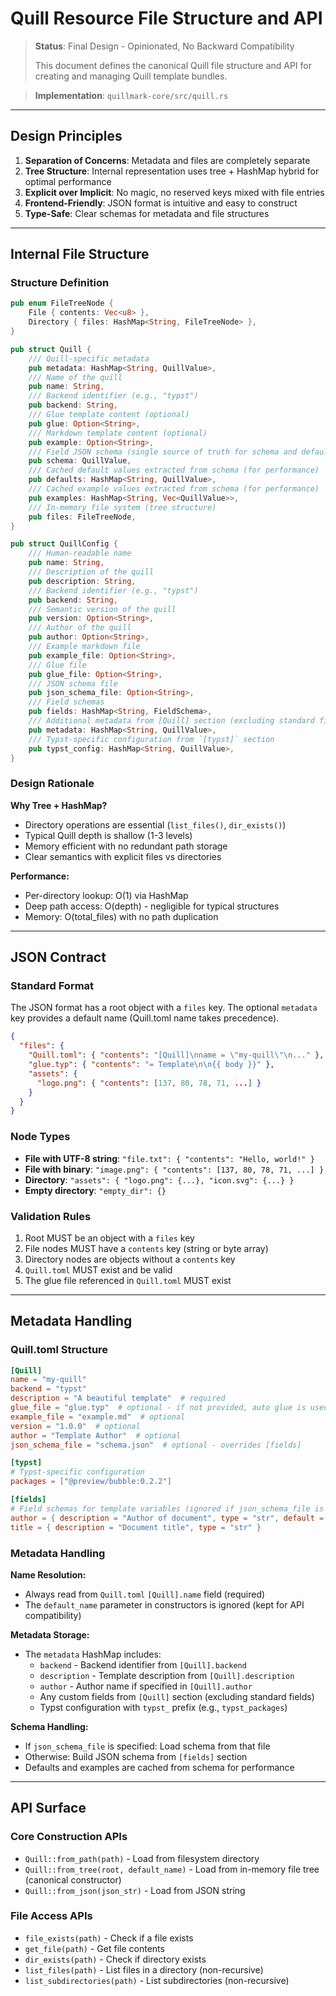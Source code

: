 # Quill Resource File Structure and API

> **Status**: Final Design - Opinionated, No Backward Compatibility
>
> This document defines the canonical Quill file structure and API for creating and managing Quill template bundles.

> **Implementation**: `quillmark-core/src/quill.rs`

---

## Design Principles

1. **Separation of Concerns**: Metadata and files are completely separate
2. **Tree Structure**: Internal representation uses tree + HashMap hybrid for optimal performance
3. **Explicit over Implicit**: No magic, no reserved keys mixed with file entries
4. **Frontend-Friendly**: JSON format is intuitive and easy to construct
5. **Type-Safe**: Clear schemas for metadata and file structures

---

## Internal File Structure

### Structure Definition

```rust
pub enum FileTreeNode {
    File { contents: Vec<u8> },
    Directory { files: HashMap<String, FileTreeNode> },
}

pub struct Quill {
    /// Quill-specific metadata
    pub metadata: HashMap<String, QuillValue>,
    /// Name of the quill
    pub name: String,
    /// Backend identifier (e.g., "typst")
    pub backend: String,
    /// Glue template content (optional)
    pub glue: Option<String>,
    /// Markdown template content (optional)
    pub example: Option<String>,
    /// Field JSON schema (single source of truth for schema and defaults)
    pub schema: QuillValue,
    /// Cached default values extracted from schema (for performance)
    pub defaults: HashMap<String, QuillValue>,
    /// Cached example values extracted from schema (for performance)
    pub examples: HashMap<String, Vec<QuillValue>>,
    /// In-memory file system (tree structure)
    pub files: FileTreeNode,
}

pub struct QuillConfig {
    /// Human-readable name
    pub name: String,
    /// Description of the quill
    pub description: String,
    /// Backend identifier (e.g., "typst")
    pub backend: String,
    /// Semantic version of the quill
    pub version: Option<String>,
    /// Author of the quill
    pub author: Option<String>,
    /// Example markdown file
    pub example_file: Option<String>,
    /// Glue file
    pub glue_file: Option<String>,
    /// JSON schema file
    pub json_schema_file: Option<String>,
    /// Field schemas
    pub fields: HashMap<String, FieldSchema>,
    /// Additional metadata from [Quill] section (excluding standard fields)
    pub metadata: HashMap<String, QuillValue>,
    /// Typst-specific configuration from `[typst]` section
    pub typst_config: HashMap<String, QuillValue>,
}
```

### Design Rationale

**Why Tree + HashMap?**
- Directory operations are essential (`list_files()`, `dir_exists()`)
- Typical Quill depth is shallow (1-3 levels)
- Memory efficient with no redundant path storage
- Clear semantics with explicit files vs directories

**Performance:**
- Per-directory lookup: O(1) via HashMap
- Deep path access: O(depth) - negligible for typical structures
- Memory: O(total_files) with no path duplication

---

## JSON Contract

### Standard Format

The JSON format has a root object with a `files` key. The optional `metadata` key provides a default name (Quill.toml name takes precedence).

```json
{
  "files": {
    "Quill.toml": { "contents": "[Quill]\nname = \"my-quill\"\n..." },
    "glue.typ": { "contents": "= Template\n\n{{ body }}" },
    "assets": {
      "logo.png": { "contents": [137, 80, 78, 71, ...] }
    }
  }
}
```

### Node Types

- **File with UTF-8 string**: `"file.txt": { "contents": "Hello, world!" }`
- **File with binary**: `"image.png": { "contents": [137, 80, 78, 71, ...] }`
- **Directory**: `"assets": { "logo.png": {...}, "icon.svg": {...} }`
- **Empty directory**: `"empty_dir": {}`

### Validation Rules

1. Root MUST be an object with a `files` key
2. File nodes MUST have a `contents` key (string or byte array)
3. Directory nodes are objects without a `contents` key
4. `Quill.toml` MUST exist and be valid
5. The glue file referenced in `Quill.toml` MUST exist

---

## Metadata Handling

### Quill.toml Structure

```toml
[Quill]
name = "my-quill"
backend = "typst"
description = "A beautiful template"  # required
glue_file = "glue.typ"  # optional - if not provided, auto glue is used
example_file = "example.md"  # optional
version = "1.0.0"  # optional
author = "Template Author"  # optional
json_schema_file = "schema.json"  # optional - overrides [fields]

[typst]
# Typst-specific configuration
packages = ["@preview/bubble:0.2.2"]

[fields]
# Field schemas for template variables (ignored if json_schema_file is specified)
author = { description = "Author of document", type = "str", default = "Anonymous" }
title = { description = "Document title", type = "str" }
```

### Metadata Handling

**Name Resolution:**
- Always read from `Quill.toml` `[Quill].name` field (required)
- The `default_name` parameter in constructors is ignored (kept for API compatibility)

**Metadata Storage:**
- The `metadata` HashMap includes:
  - `backend` - Backend identifier from `[Quill].backend`
  - `description` - Template description from `[Quill].description`
  - `author` - Author name if specified in `[Quill].author`
  - Any custom fields from `[Quill]` section (excluding standard fields)
  - Typst configuration with `typst_` prefix (e.g., `typst_packages`)

**Schema Handling:**
- If `json_schema_file` is specified: Load schema from that file
- Otherwise: Build JSON schema from `[fields]` section
- Defaults and examples are cached from schema for performance

---

## API Surface

### Core Construction APIs

- `Quill::from_path(path)` - Load from filesystem directory
- `Quill::from_tree(root, default_name)` - Load from in-memory file tree (canonical constructor)
- `Quill::from_json(json_str)` - Load from JSON string

### File Access APIs

- `file_exists(path)` - Check if a file exists
- `get_file(path)` - Get file contents
- `dir_exists(path)` - Check if directory exists
- `list_files(path)` - List files in a directory (non-recursive)
- `list_subdirectories(path)` - List subdirectories (non-recursive)

